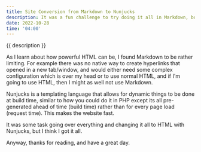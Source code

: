 ```yaml
---
title: Site Conversion from Markdown to Nunjucks
description: It was a fun challenge to try doing it all in Markdown, but Nunjucks is better.
date: 2022-10-28
time: '04:00'
---
```


{{ description }}

As I learn about how powerful HTML can be, I found Markdown to be rather limiting. For example there was no native way to create hyperlinks that opened in a new tab/window, and would either need some complex configuration which is over my head or to use normal HTML, and if I'm going to use HTML, then I might as well not use Markdown.

Nunjucks is a templating language that allows for dynamic things to be done at build time, similar to how you could do it in PHP except its all pre-generated ahead of time (build time) rather than for every page load (request time). This makes the website fast.

It was some task going over everything and changing it all to HTML with Nunjucks, but I think I got it all.

Anyway, thanks for reading, and have a great day.